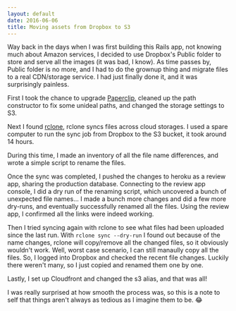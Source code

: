 ```yaml
---
layout: default
date: 2016-06-06
title: Moving assets from Dropbox to S3
---
```


Way back in the days when I was first building this Rails app, not knowing much about Amazon services, I decided to use Dropbox's Public folder to store and serve all the images (it was bad, I know). As time passes by, Public folder is no more, and I had to do the grownup thing and migrate files to a real CDN/storage service. I had just finally done it, and it was surprisingly painless.

First I took the chance to upgrade [Paperclip](https://github.com/thoughtbot/paperclip), cleaned up the path constructor to fix some unideal paths, and changed the storage settings to S3.

Next I found [rclone](http://rclone.org/), rclone syncs files across cloud storages. I used a spare computer to run the sync job from Dropbox to the S3 bucket, it took around 14 hours.

During this time, I made an inventory of all the file name differences, and wrote a simple script to rename the files.

Once the sync was completed, I pushed the changes to heroku as a review app, sharing the production database. Connecting to the review app console, I did a dry run of the renaming script, which uncovered a bunch of unexpected file names... I made a bunch more changes and did a few more dry-runs, and eventually successfully renamed all the files. Using the review app, I confirmed all the links were indeed working.

Then I tried syncing again with rclone to see what files had been uploaded since the last run. With `rclone sync --dry-run` I found out because of the name changes, rclone will copy/remove all the changed files, so it obviously wouldn't work. Well, worst case scenario, I can still manaully copy all the files. So, I logged into Dropbox and checked the recent file changes. Luckily there weren't many, so I just copied and renamed them one by one.

Lastly, I set up Cloudfront and changed the s3 alias, and that was all!

I was really surprised at how smooth the process was, so this is a note to self that things aren't always as tedious as I imagine them to be. 😂
